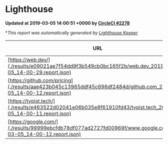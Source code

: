 
# Lighthouse

**Updated at 2019-03-05 14:00:51 +0000 by [CircleCI #2278](https://circleci.com/gh/ItinerisLtd/lighthouse-keeper-example/2278)**

**This report was automatically generated by [Lighthouse Keeper](https://github.com/itinerisltd/lighthouse-keeper)*

| URL | Performance | Accessibility | Best Practices | SEO | PWA | Updated At |
| --- | --- | --- | --- | --- | --- | --- |
| [https://web.dev/](./results/e09021ae7f54dd9f3b549cb0bc165f2b/web.dev_2019-03-05_14-00-29.report.json) | 0.94 | 0.93 | 1 | 0.91 | 1 | 2019-03-05T14:00:29.320Z |
| [https://github.com/pricing](./results/aae423b045c13965ddf45c696df2484d/github.com_2019-03-05_14-00-12.report.json) | 0.8 | 0.89 | 0.93 | 0.9 | 0.58 | 2019-03-05T14:00:12.229Z |
| [https://typist.tech/](./results/e463522d02041e06b035e8f61910fd43/typist.tech_2019-03-05_14-00-11.report.json) | 1 |  |  |  |  | 2019-03-05T14:00:11.219Z |
| [https://google.com/](./results/99999ebcfdb78df077ad2727fd00969f/www.google.com_2019-03-05_14-00-12.report.json) | 0.95 | 0.71 | 0.93 | 0.8 | 0.58 | 2019-03-05T14:00:12.964Z |

